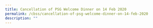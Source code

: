 ```yaml
---
title: Cancellation of PSG Welcome Dinner on 14 Feb 2020
permalink: /cbss/cancellation-of-psg-welcome-dinner-on-14-feb-2020
description: ""
---
```

